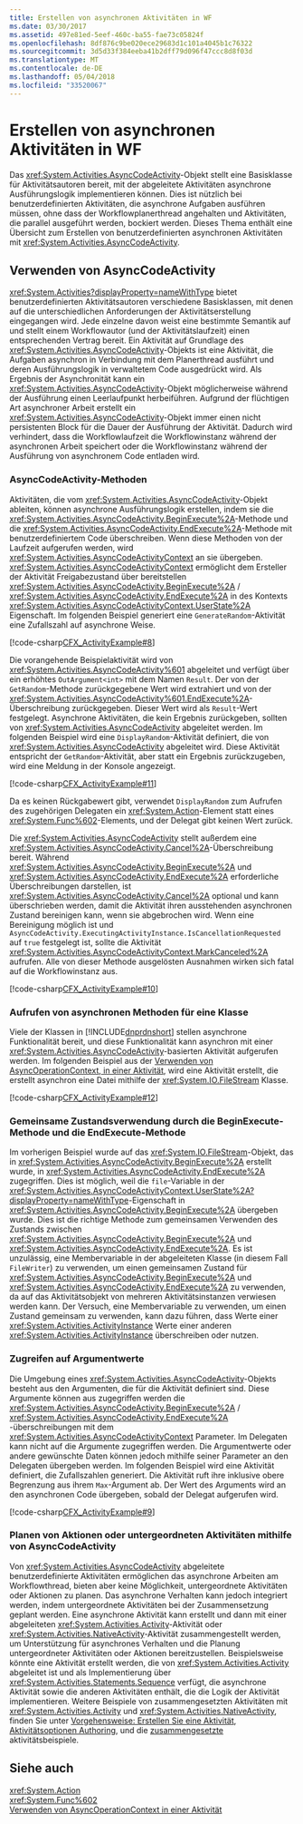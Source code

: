 ```yaml
---
title: Erstellen von asynchronen Aktivitäten in WF
ms.date: 03/30/2017
ms.assetid: 497e81ed-5eef-460c-ba55-fae73c05824f
ms.openlocfilehash: 8df876c9be020ece29683d1c101a4045b1c76322
ms.sourcegitcommit: 3d5d33f384eeba41b2dff79d096f47ccc8d8f03d
ms.translationtype: MT
ms.contentlocale: de-DE
ms.lasthandoff: 05/04/2018
ms.locfileid: "33520067"
---
```

# <a name="creating-asynchronous-activities-in-wf"></a>Erstellen von asynchronen Aktivitäten in WF
Das <xref:System.Activities.AsyncCodeActivity>-Objekt stellt eine Basisklasse für Aktivitätsautoren bereit, mit der abgeleitete Aktivitäten asynchrone Ausführungslogik implementieren können. Dies ist nützlich bei benutzerdefinierten Aktivitäten, die asynchrone Aufgaben ausführen müssen, ohne dass der Workflowplanerthread angehalten und Aktivitäten, die parallel ausgeführt werden, bockiert werden. Dieses Thema enthält eine Übersicht zum Erstellen von benutzerdefinierten asynchronen Aktivitäten mit <xref:System.Activities.AsyncCodeActivity>.  
  
## <a name="using-asynccodeactivity"></a>Verwenden von AsyncCodeActivity  
 <xref:System.Activities?displayProperty=nameWithType> bietet benutzerdefinierten Aktivitätsautoren verschiedene Basisklassen, mit denen auf die unterschiedlichen Anforderungen der Aktivitätserstellung eingegangen wird. Jede einzelne davon weist eine bestimmte Semantik auf und stellt einem Workflowautor (und der Aktivitätslaufzeit) einen entsprechenden Vertrag bereit. Ein Aktivität auf Grundlage des <xref:System.Activities.AsyncCodeActivity>-Objekts ist eine Aktivität, die Aufgaben asynchron in Verbindung mit dem Planerthread ausführt und deren Ausführungslogik in verwaltetem Code ausgedrückt wird. Als Ergebnis der Asynchronität kann ein <xref:System.Activities.AsyncCodeActivity>-Objekt möglicherweise während der Ausführung einen Leerlaufpunkt herbeiführen. Aufgrund der flüchtigen Art asynchroner Arbeit erstellt ein <xref:System.Activities.AsyncCodeActivity>-Objekt immer einen nicht persistenten Block für die Dauer der Ausführung der Aktivität. Dadurch wird verhindert, dass die Workflowlaufzeit die Workflowinstanz während der asynchronen Arbeit speichert oder die Workflowinstanz während der Ausführung von asynchronem Code entladen wird.  
  
### <a name="asynccodeactivity-methods"></a>AsyncCodeActivity-Methoden  
 Aktivitäten, die vom <xref:System.Activities.AsyncCodeActivity>-Objekt ableiten, können asynchrone Ausführungslogik erstellen, indem sie die <xref:System.Activities.AsyncCodeActivity.BeginExecute%2A>-Methode und die <xref:System.Activities.AsyncCodeActivity.EndExecute%2A>-Methode mit benutzerdefiniertem Code überschreiben. Wenn diese Methoden von der Laufzeit aufgerufen werden, wird <xref:System.Activities.AsyncCodeActivityContext> an sie übergeben. <xref:System.Activities.AsyncCodeActivityContext> ermöglicht dem Ersteller der Aktivität Freigabezustand über bereitstellen <xref:System.Activities.AsyncCodeActivity.BeginExecute%2A> /  <xref:System.Activities.AsyncCodeActivity.EndExecute%2A> in des Kontexts <xref:System.Activities.AsyncCodeActivityContext.UserState%2A> Eigenschaft. Im folgenden Beispiel generiert eine `GenerateRandom`-Aktivität eine Zufallszahl auf asynchrone Weise.  
  
 [!code-csharp[CFX_ActivityExample#8](../../../samples/snippets/csharp/VS_Snippets_CFX/CFX_ActivityExample/cs/Program.cs#8)]  
  
 Die vorangehende Beispielaktivität wird von <xref:System.Activities.AsyncCodeActivity%601> abgeleitet und verfügt über ein erhöhtes `OutArgument<int>` mit dem Namen `Result`. Der von der `GetRandom`-Methode zurückgegebene Wert wird extrahiert und von der <xref:System.Activities.AsyncCodeActivity%601.EndExecute%2A>-Überschreibung zurückgegeben. Dieser Wert wird als `Result`-Wert festgelegt. Asynchrone Aktivitäten, die kein Ergebnis zurückgeben, sollten von <xref:System.Activities.AsyncCodeActivity> abgeleitet werden. Im folgenden Beispiel wird eine `DisplayRandom`-Aktivität definiert, die von <xref:System.Activities.AsyncCodeActivity> abgeleitet wird. Diese Aktivität entspricht der `GetRandom`-Aktivität, aber statt ein Ergebnis zurückzugeben, wird eine Meldung in der Konsole angezeigt.  
  
 [!code-csharp[CFX_ActivityExample#11](../../../samples/snippets/csharp/VS_Snippets_CFX/CFX_ActivityExample/cs/Program.cs#11)]  
  
 Da es keinen Rückgabewert gibt, verwendet `DisplayRandom` zum Aufrufen des zugehörigen Delegaten ein <xref:System.Action>-Element statt eines <xref:System.Func%602>-Elements, und der Delegat gibt keinen Wert zurück.  
  
 Die <xref:System.Activities.AsyncCodeActivity> stellt außerdem eine <xref:System.Activities.AsyncCodeActivity.Cancel%2A>-Überschreibung bereit. Während <xref:System.Activities.AsyncCodeActivity.BeginExecute%2A> und <xref:System.Activities.AsyncCodeActivity.EndExecute%2A> erforderliche Überschreibungen darstellen, ist <xref:System.Activities.AsyncCodeActivity.Cancel%2A> optional und kann überschrieben werden, damit die Aktivität ihren ausstehenden asynchronen Zustand bereinigen kann, wenn sie abgebrochen wird. Wenn eine Bereinigung möglich ist und `AsyncCodeActivity.ExecutingActivityInstance.IsCancellationRequested` auf `true` festgelegt ist, sollte die Aktivität <xref:System.Activities.AsyncCodeActivityContext.MarkCanceled%2A> aufrufen. Alle von dieser Methode ausgelösten Ausnahmen wirken sich fatal auf die Workflowinstanz aus.  
  
 [!code-csharp[CFX_ActivityExample#10](../../../samples/snippets/csharp/VS_Snippets_CFX/CFX_ActivityExample/cs/Program.cs#10)]  
  
### <a name="invoking-asynchronous-methods-on-a-class"></a>Aufrufen von asynchronen Methoden für eine Klasse  
 Viele der Klassen in [!INCLUDE[dnprdnshort](../../../includes/dnprdnshort-md.md)] stellen asynchrone Funktionalität bereit, und diese Funktionalität kann asynchron mit einer <xref:System.Activities.AsyncCodeActivity>-basierten Aktivität aufgerufen werden. Im folgenden Beispiel aus der [Verwenden von AsyncOperationContext, in einer Aktivität](../../../docs/framework/windows-workflow-foundation/samples/using-asyncoperationcontext-in-an-activity-sample.md), wird eine Aktivität erstellt, die erstellt asynchron eine Datei mithilfe der <xref:System.IO.FileStream> Klasse.  
  
 [!code-csharp[CFX_ActivityExample#12](../../../samples/snippets/csharp/VS_Snippets_CFX/CFX_ActivityExample/cs/Program.cs#12)]  
  
### <a name="sharing-state-between-the-beginexecute-and-endexecute-methods"></a>Gemeinsame Zustandsverwendung durch die BeginExecute-Methode und die EndExecute-Methode  
 Im vorherigen Beispiel wurde auf das <xref:System.IO.FileStream>-Objekt, das in <xref:System.Activities.AsyncCodeActivity.BeginExecute%2A> erstellt wurde, in <xref:System.Activities.AsyncCodeActivity.EndExecute%2A> zugegriffen. Dies ist möglich, weil die `file`-Variable in der <xref:System.Activities.AsyncCodeActivityContext.UserState%2A?displayProperty=nameWithType>-Eigenschaft in <xref:System.Activities.AsyncCodeActivity.BeginExecute%2A> übergeben wurde. Dies ist die richtige Methode zum gemeinsamen Verwenden des Zustands zwischen <xref:System.Activities.AsyncCodeActivity.BeginExecute%2A> und <xref:System.Activities.AsyncCodeActivity.EndExecute%2A>. Es ist unzulässig, eine Membervariable in der abgeleiteten Klasse (in diesem Fall `FileWriter`) zu verwenden, um einen gemeinsamen Zustand für <xref:System.Activities.AsyncCodeActivity.BeginExecute%2A> und <xref:System.Activities.AsyncCodeActivity.EndExecute%2A> zu verwenden, da auf das Aktivitätsobjekt von mehreren Aktivitätsinstanzen verwiesen werden kann. Der Versuch, eine Membervariable zu verwenden, um einen Zustand gemeinsam zu verwenden, kann dazu führen, dass Werte einer <xref:System.Activities.ActivityInstance> Werte einer anderen <xref:System.Activities.ActivityInstance> überschreiben oder nutzen.  
  
### <a name="accessing-argument-values"></a>Zugreifen auf Argumentwerte  
 Die Umgebung eines <xref:System.Activities.AsyncCodeActivity>-Objekts besteht aus den Argumenten, die für die Aktivität definiert sind. Diese Argumente können aus zugegriffen werden die <xref:System.Activities.AsyncCodeActivity.BeginExecute%2A> / <xref:System.Activities.AsyncCodeActivity.EndExecute%2A> -überschreibungen mit dem <xref:System.Activities.AsyncCodeActivityContext> Parameter. Im Delegaten kann nicht auf die Argumente zugegriffen werden. Die Argumentwerte oder andere gewünschte Daten können jedoch mithilfe seiner Parameter an den Delegaten übergeben werden. Im folgenden Beispiel wird eine Aktivität definiert, die Zufallszahlen generiert. Die Aktivität ruft ihre inklusive obere Begrenzung aus ihrem `Max`-Argument ab. Der Wert des Arguments wird an den asynchronen Code übergeben, sobald der Delegat aufgerufen wird.  
  
 [!code-csharp[CFX_ActivityExample#9](../../../samples/snippets/csharp/VS_Snippets_CFX/CFX_ActivityExample/cs/Program.cs#9)]  
  
### <a name="scheduling-actions-or-child-activities-using-asynccodeactivity"></a>Planen von Aktionen oder untergeordneten Aktivitäten mithilfe von AsyncCodeActivity  
 Von <xref:System.Activities.AsyncCodeActivity> abgeleitete benutzerdefinierte Aktivitäten ermöglichen das asynchrone Arbeiten am Workflowthread, bieten aber keine Möglichkeit, untergeordnete Aktivitäten oder Aktionen zu planen. Das asynchrone Verhalten kann jedoch integriert werden, indem untergeordnete Aktivitäten bei der Zusammensetzung geplant werden. Eine asynchrone Aktivität kann erstellt und dann mit einer abgeleiteten <xref:System.Activities.Activity>-Aktivität oder <xref:System.Activities.NativeActivity>-Aktivität zusammengestellt werden, um Unterstützung für asynchrones Verhalten und die Planung untergeordneter Aktivitäten oder Aktionen bereitzustellen. Beispielsweise könnte eine Aktivität erstellt werden, die von <xref:System.Activities.Activity> abgeleitet ist und als Implementierung über <xref:System.Activities.Statements.Sequence> verfügt, die asynchrone Aktivität sowie die anderen Aktivitäten enthält, die die Logik der Aktivität implementieren. Weitere Beispiele von zusammengesetzten Aktivitäten mit <xref:System.Activities.Activity> und <xref:System.Activities.NativeActivity>, finden Sie unter [Vorgehensweise: Erstellen Sie eine Aktivität](../../../docs/framework/windows-workflow-foundation/how-to-create-an-activity.md), [Aktivitätsoptionen Authoring](../../../docs/framework/windows-workflow-foundation/activity-authoring-options-in-wf.md), und die [zusammengesetzte](../../../docs/framework/windows-workflow-foundation/samples/composite.md) aktivitätsbeispiele.  
  
## <a name="see-also"></a>Siehe auch  
 <xref:System.Action>  
 <xref:System.Func%602>  
 [Verwenden von AsyncOperationContext in einer Aktivität](../../../docs/framework/windows-workflow-foundation/samples/using-asyncoperationcontext-in-an-activity-sample.md)
